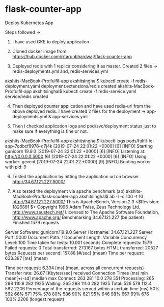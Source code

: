 # flask-counter-app


Deploy Kubernetes App

Steps followed →


1. I have used GKE to deploy application


2. Cloned docker image from https://hub.docker.com/r/tarunbhardwaj/flask-counter-app


3. Deployed redis with 1 replica considering it as master. Created 2 files →
redis-deployments.yml and, redis-services.yml

akshits-MacBook-Pro:fulfil-app akshitsinghal$ kubectl create -f redis-deployment.yaml
deployment.extensions/redis created
akshits-MacBook-Pro:fulfil-app akshitsinghal$ kubectl create -f redis-service.yaml
service/redis created



4. Then deployed counter application and have used redis-url from the above deployed
redis. I have created 2 files for the deployment → app-deployments.yml &
app-services.yml


5. Then I checked application logs and pod/svc/deployment status just to make sure if
everything is fine or not.

akshits-MacBook-Pro:fulfil-app akshitsinghal$ kubectl logs
pods/fulfil-io-app-7cdbcf8976-d7j4k
[2019-07-24 22:01:22 +0000] [6] [INFO] Starting gunicorn 19.9.0
[2019-07-24 22:01:22 +0000] [6] [INFO] Listening at: http://0.0.0.0:5000 (6)
[2019-07-24 22:01:22 +0000] [6] [INFO] Using worker: gevent
[2019-07-24 22:01:22 +0000] [9] [INFO] Booting worker with pid: 9


6. Tested the application by hitting the application url on browser
http://34.67.121.227:5000/


7. Also tested the deployment via apache benchmark (ab)
akshits-MacBook-Pro:flask-counter-app akshitsinghal$ ab -l -c 100 -t 10
http://34.67.121.227:5000/
This is ApacheBench, Version 2.3 <$Revision: 1826891 $>
Copyright 1996 Adam Twiss, Zeus Technology Ltd, http://www.zeustech.net/
Licensed to The Apache Software Foundation, http://www.apache.org/
Benchmarking 34.67.121.227 (be patient)
Finished 1579 requests

Server Software: gunicorn/19.9.0
Server Hostname: 34.67.121.227
Server Port: 5000
Document Path: /
Document Length: Variable
Concurrency Level: 100
Time taken for tests: 10.001 seconds
Complete requests: 1579
Failed requests: 0
Total transferred: 273167 bytes
HTML transferred: 20527 bytes
Requests per second: 157.88 [#/sec] (mean)
Time per request: 633.387 [ms] (mean)

Time per request: 6.334 [ms] (mean, across all concurrent requests)
Transfer rate: 26.67 [Kbytes/sec] received
Connection Times (ms)
min mean[+/-sd] median max
Connect: 263 281 10.0 278 351
Processing: 265 298 110.9 282 1925
Waiting: 265 298 111.0 282 1925
Total: 528 579 112.4 562 2206
Percentage of the requests served within a certain time (ms)
50% 562
66% 571
75% 578
80% 586
90% 621
95% 646
98% 667
99% 676
100% 2206 (longest request)
